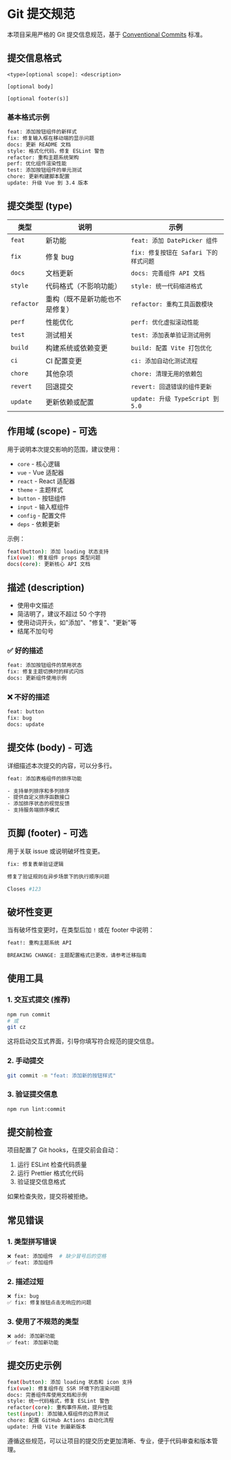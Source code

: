 # Git 提交规范

本项目采用严格的 Git 提交信息规范，基于 [Conventional Commits](https://www.conventionalcommits.org/) 标准。

## 提交信息格式

```
<type>[optional scope]: <description>

[optional body]

[optional footer(s)]
```

### 基本格式示例

```bash
feat: 添加按钮组件的新样式
fix: 修复输入框在移动端的显示问题
docs: 更新 README 文档
style: 格式化代码，修复 ESLint 警告
refactor: 重构主题系统架构
perf: 优化组件渲染性能
test: 添加按钮组件的单元测试
chore: 更新构建脚本配置
update: 升级 Vue 到 3.4 版本
```

## 提交类型 (type)

| 类型       | 说明                           | 示例                                  |
| ---------- | ------------------------------ | ------------------------------------- |
| `feat`     | 新功能                         | `feat: 添加 DatePicker 组件`          |
| `fix`      | 修复 bug                       | `fix: 修复按钮在 Safari 下的样式问题` |
| `docs`     | 文档更新                       | `docs: 完善组件 API 文档`             |
| `style`    | 代码格式（不影响功能）         | `style: 统一代码缩进格式`             |
| `refactor` | 重构（既不是新功能也不是修复） | `refactor: 重构工具函数模块`          |
| `perf`     | 性能优化                       | `perf: 优化虚拟滚动性能`              |
| `test`     | 测试相关                       | `test: 添加表单验证测试用例`          |
| `build`    | 构建系统或依赖变更             | `build: 配置 Vite 打包优化`           |
| `ci`       | CI 配置变更                    | `ci: 添加自动化测试流程`              |
| `chore`    | 其他杂项                       | `chore: 清理无用的依赖包`             |
| `revert`   | 回退提交                       | `revert: 回退错误的组件更新`          |
| `update`   | 更新依赖或配置                 | `update: 升级 TypeScript 到 5.0`      |

## 作用域 (scope) - 可选

用于说明本次提交影响的范围，建议使用：

- `core` - 核心逻辑
- `vue` - Vue 适配器
- `react` - React 适配器
- `theme` - 主题样式
- `button` - 按钮组件
- `input` - 输入框组件
- `config` - 配置文件
- `deps` - 依赖更新

示例：

```bash
feat(button): 添加 loading 状态支持
fix(vue): 修复组件 props 类型问题
docs(core): 更新核心 API 文档
```

## 描述 (description)

- 使用中文描述
- 简洁明了，建议不超过 50 个字符
- 使用动词开头，如"添加"、"修复"、"更新"等
- 结尾不加句号

### ✅ 好的描述

```bash
feat: 添加按钮组件的禁用状态
fix: 修复主题切换时的样式闪烁
docs: 更新组件使用示例
```

### ❌ 不好的描述

```bash
feat: button
fix: bug
docs: update
```

## 提交体 (body) - 可选

详细描述本次提交的内容，可以分多行。

```bash
feat: 添加表格组件的排序功能

- 支持单列排序和多列排序
- 提供自定义排序函数接口
- 添加排序状态的视觉反馈
- 支持服务端排序模式
```

## 页脚 (footer) - 可选

用于关联 issue 或说明破坏性变更。

```bash
fix: 修复表单验证逻辑

修复了验证规则在异步场景下的执行顺序问题

Closes #123
```

## 破坏性变更

当有破坏性变更时，在类型后加 `!` 或在 footer 中说明：

```bash
feat!: 重构主题系统 API

BREAKING CHANGE: 主题配置格式已更改，请参考迁移指南
```

## 使用工具

### 1. 交互式提交 (推荐)

```bash
npm run commit
# 或
git cz
```

这将启动交互式界面，引导你填写符合规范的提交信息。

### 2. 手动提交

```bash
git commit -m "feat: 添加新的按钮样式"
```

### 3. 验证提交信息

```bash
npm run lint:commit
```

## 提交前检查

项目配置了 Git hooks，在提交前会自动：

1. 运行 ESLint 检查代码质量
2. 运行 Prettier 格式化代码
3. 验证提交信息格式

如果检查失败，提交将被拒绝。

## 常见错误

### 1. 类型拼写错误

```bash
❌ feat: 添加组件  # 缺少冒号后的空格
✅ feat: 添加组件
```

### 2. 描述过短

```bash
❌ fix: bug
✅ fix: 修复按钮点击无响应的问题
```

### 3. 使用了不规范的类型

```bash
❌ add: 添加新功能
✅ feat: 添加新功能
```

## 提交历史示例

```bash
feat(button): 添加 loading 状态和 icon 支持
fix(vue): 修复组件在 SSR 环境下的渲染问题
docs: 完善组件库使用文档和示例
style: 统一代码格式，修复 ESLint 警告
refactor(core): 重构事件系统，提升性能
test(input): 添加输入框组件的边界测试
chore: 配置 GitHub Actions 自动化流程
update: 升级 Vite 到最新版本
```

遵循这些规范，可以让项目的提交历史更加清晰、专业，便于代码审查和版本管理。
